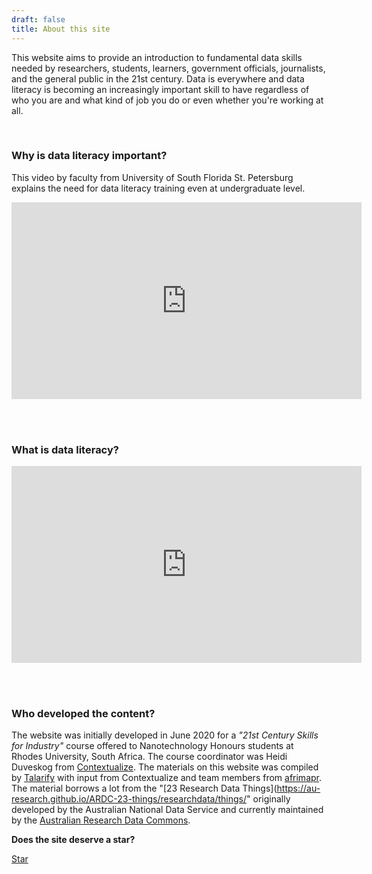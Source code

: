 ```yaml
---
draft: false
title: About this site
---
```


This website aims to provide an introduction to fundamental data skills needed by researchers, students, learners, government officials, journalists, and the general public in the 21st century. Data is everywhere and data literacy is becoming an increasingly important skill to have regardless of who you are and what kind of job you do or even whether you're working at all.

<br>

### Why is data literacy important?

This video by faculty from University of South Florida St. Petersburg explains the need for data literacy training even at undergraduate level.

<iframe width="560" height="315" src="https://www.youtube.com/embed/Bpg8zrdCaRc" frameborder="0" allow="accelerometer; autoplay; encrypted-media; gyroscope; picture-in-picture" allowfullscreen></iframe>

<br><br>

### What is data literacy?

<iframe width="560" height="315" src="https://www.youtube.com/embed/qHz_ogTH2p4" frameborder="0" allow="accelerometer; autoplay; encrypted-media; gyroscope; picture-in-picture" allowfullscreen></iframe>

<br><br>

### Who developed the content?

The website was initially developed in June 2020 for a _"21st Century Skills for Industry"_ course offered to Nanotechnology Honours students at Rhodes University, South Africa. The course coordinator was Heidi Duveskog from [Contextualize](http://contextualize.co.za/). The materials on this website was compiled by [Talarify](http://www.talarify.co.za) with input from Contextualize and team members from [afrimapr](http://afrimapr.org). The material borrows a lot from the "[23 Research Data Things](https://au-research.github.io/ARDC-23-things/researchdata/things/" originally developed by the Australian National Data Service and currently maintained by the [Australian Research Data Commons](https://ardc.edu.au/).

**Does the site deserve a star?**

<!-- Place this tag where you want the button to render. -->
<a class="github-button" href="https://github.com/anelda/data-skills-101" data-icon="octicon-star" data-size="large" data-show-count="true" aria-label="Star anelda/data-skills-101 on GitHub">Star</a>
<!-- Place this tag in your head or just before your close body tag. -->
<script async defer src="https://buttons.github.io/buttons.js"></script>